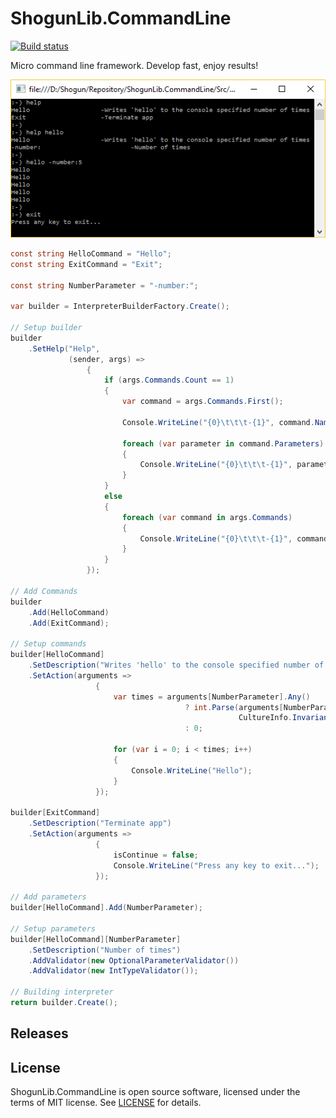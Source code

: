 # ShogunLib.CommandLine

[![Build status](https://ci.appveyor.com/api/projects/status/ckxbe1g7a3jg6yoc?svg=true)](https://ci.appveyor.com/project/iivchenko/shogunlib-commandline)

Micro command line framework. Develop fast, enjoy results! 

![Sample Image](Docs/SampleImage.png)

```csharp
const string HelloCommand = "Hello";           
const string ExitCommand = "Exit";

const string NumberParameter = "-number:";

var builder = InterpreterBuilderFactory.Create();

// Setup builder
builder
	.SetHelp("Help",
			 (sender, args) =>
				 {
					 if (args.Commands.Count == 1)
					 {
						 var command = args.Commands.First();

						 Console.WriteLine("{0}\t\t\t-{1}", command.Name, command.Description);

						 foreach (var parameter in command.Parameters)
						 {
							 Console.WriteLine("{0}\t\t\t-{1}", parameter.Name, parameter.Description);
						 }
					 }
					 else
					 {
						 foreach (var command in args.Commands)
						 {
							 Console.WriteLine("{0}\t\t\t-{1}", command.Name, command.Description);
						 }
					 }
				 });

// Add Commands
builder
	.Add(HelloCommand)               
	.Add(ExitCommand);

// Setup commands
builder[HelloCommand]
	.SetDescription("Writes 'hello' to the console specified number of times")
	.SetAction(arguments =>
				   {
					   var times = arguments[NumberParameter].Any()
									   ? int.Parse(arguments[NumberParameter].First(),
												   CultureInfo.InvariantCulture)
									   : 0;

					   for (var i = 0; i < times; i++)
					   {
						   Console.WriteLine("Hello");
					   }
				   });

builder[ExitCommand]
	.SetDescription("Terminate app")
	.SetAction(arguments =>
				   {
					   isContinue = false;
					   Console.WriteLine("Press any key to exit...");
				   });

// Add parameters
builder[HelloCommand].Add(NumberParameter);

// Setup parameters
builder[HelloCommand][NumberParameter]
	.SetDescription("Number of times")
	.AddValidator(new OptionalParameterValidator())
	.AddValidator(new IntTypeValidator());

// Building interpreter
return builder.Create();
```

## Releases ##
<BLANK>

## License ##

ShogunLib.CommandLine is open source software, licensed under the terms of MIT license. 
See [LICENSE](LICENSE) for details.